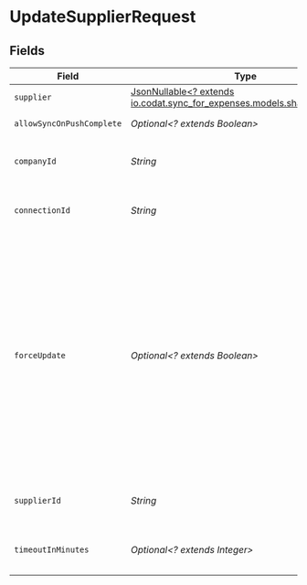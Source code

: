 # UpdateSupplierRequest


## Fields

| Field                                                                                                                                                                                                                                                                                                                         | Type                                                                                                                                                                                                                                                                                                                          | Required                                                                                                                                                                                                                                                                                                                      | Description                                                                                                                                                                                                                                                                                                                   | Example                                                                                                                                                                                                                                                                                                                       |
| ----------------------------------------------------------------------------------------------------------------------------------------------------------------------------------------------------------------------------------------------------------------------------------------------------------------------------- | ----------------------------------------------------------------------------------------------------------------------------------------------------------------------------------------------------------------------------------------------------------------------------------------------------------------------------- | ----------------------------------------------------------------------------------------------------------------------------------------------------------------------------------------------------------------------------------------------------------------------------------------------------------------------------- | ----------------------------------------------------------------------------------------------------------------------------------------------------------------------------------------------------------------------------------------------------------------------------------------------------------------------------- | ----------------------------------------------------------------------------------------------------------------------------------------------------------------------------------------------------------------------------------------------------------------------------------------------------------------------------- |
| `supplier`                                                                                                                                                                                                                                                                                                                    | [JsonNullable<? extends io.codat.sync_for_expenses.models.shared.Supplier>](../../models/shared/Supplier.md)                                                                                                                                                                                                                  | :heavy_minus_sign:                                                                                                                                                                                                                                                                                                            | N/A                                                                                                                                                                                                                                                                                                                           |                                                                                                                                                                                                                                                                                                                               |
| `allowSyncOnPushComplete`                                                                                                                                                                                                                                                                                                     | *Optional<? extends Boolean>*                                                                                                                                                                                                                                                                                                 | :heavy_minus_sign:                                                                                                                                                                                                                                                                                                            | Allow a sync upon push completion.                                                                                                                                                                                                                                                                                            |                                                                                                                                                                                                                                                                                                                               |
| `companyId`                                                                                                                                                                                                                                                                                                                   | *String*                                                                                                                                                                                                                                                                                                                      | :heavy_check_mark:                                                                                                                                                                                                                                                                                                            | Unique identifier for a company.                                                                                                                                                                                                                                                                                              | 8a210b68-6988-11ed-a1eb-0242ac120002                                                                                                                                                                                                                                                                                          |
| `connectionId`                                                                                                                                                                                                                                                                                                                | *String*                                                                                                                                                                                                                                                                                                                      | :heavy_check_mark:                                                                                                                                                                                                                                                                                                            | Unique identifier for a connection.                                                                                                                                                                                                                                                                                           | 2e9d2c44-f675-40ba-8049-353bfcb5e171                                                                                                                                                                                                                                                                                          |
| `forceUpdate`                                                                                                                                                                                                                                                                                                                 | *Optional<? extends Boolean>*                                                                                                                                                                                                                                                                                                 | :heavy_minus_sign:                                                                                                                                                                                                                                                                                                            | When updating data in the destination platform Codat checks the `sourceModifiedDate` against the `lastupdated` date from the accounting platform, if they're different Codat will return an error suggesting you should initiate another pull of the data. If this is set to `true` then the update will override this check. |                                                                                                                                                                                                                                                                                                                               |
| `supplierId`                                                                                                                                                                                                                                                                                                                  | *String*                                                                                                                                                                                                                                                                                                                      | :heavy_check_mark:                                                                                                                                                                                                                                                                                                            | Unique identifier for a supplier.                                                                                                                                                                                                                                                                                             | 13d946f0-c5d5-42bc-b092-97ece17923ab                                                                                                                                                                                                                                                                                          |
| `timeoutInMinutes`                                                                                                                                                                                                                                                                                                            | *Optional<? extends Integer>*                                                                                                                                                                                                                                                                                                 | :heavy_minus_sign:                                                                                                                                                                                                                                                                                                            | Time limit for the push operation to complete before it is timed out.                                                                                                                                                                                                                                                         |                                                                                                                                                                                                                                                                                                                               |